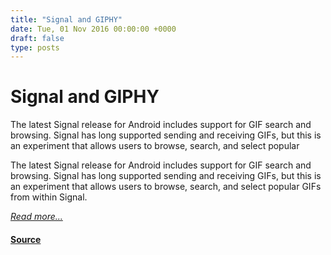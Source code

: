 ```yaml
---
title: "Signal and GIPHY"
date: Tue, 01 Nov 2016 00:00:00 +0000
draft: false
type: posts
---
```

# Signal and GIPHY





 The latest Signal release for Android includes support for GIF search and browsing. Signal has long supported sending and receiving GIFs, but this is an experiment that allows users to browse, search, and select popular

The latest Signal release for Android includes support for GIF search and browsing. Signal has long supported sending and receiving GIFs, but this is an experiment that allows users to browse, search, and select popular GIFs from within Signal.

 

[_Read more..._](https://signal.org/blog/giphy-experiment/)

#### [Source](https://signal.org/blog/giphy-experiment/)

